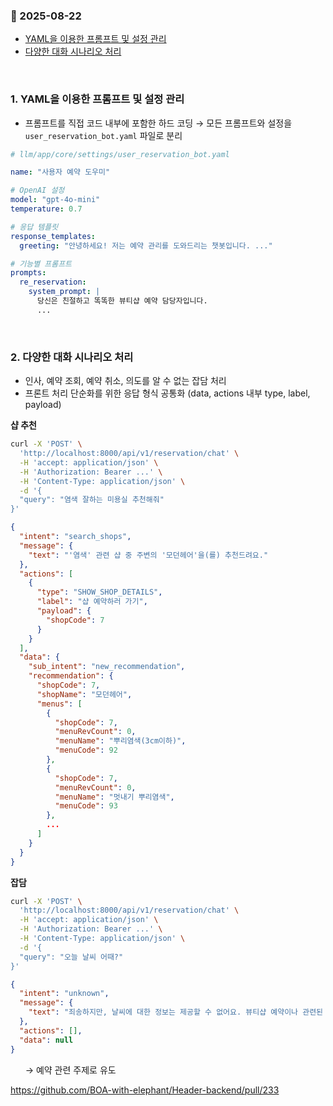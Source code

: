 ### :link: 2025-08-22
- [YAML을 이용한 프롬프트 및 설정 관리](#1-yaml을-이용한-프롬프트-및-설정-관리)
- [다양한 대화 시나리오 처리](#2-다양한-대화-시나리오-처리)
 
&nbsp; 
### 1. YAML을 이용한 프롬프트 및 설정 관리

- 프롬프트를 직접 코드 내부에 포함한 하드 코딩 → 모든 프롬프트와 설정을 `user_reservation_bot.yaml` 파일로 분리

```yaml
# llm/app/core/settings/user_reservation_bot.yaml

name: "사용자 예약 도우미"

# OpenAI 설정
model: "gpt-4o-mini"
temperature: 0.7

# 응답 템플릿
response_templates:
  greeting: "안녕하세요! 저는 예약 관리를 도와드리는 챗봇입니다. ..."

# 기능별 프롬프트
prompts:
  re_reservation:
    system_prompt: |
      당신은 친절하고 똑똑한 뷰티샵 예약 담당자입니다.
      ...
```
 
&emsp; 
&nbsp;
### 2. 다양한 대화 시나리오 처리

- 인사, 예약 조회, 예약 취소, 의도를 알 수 없는 잡담 처리
- 프론트 처리 단순화를 위한 응답 형식 공통화 (data, actions 내부 type, label, payload)

**샵 추천**
```zsh
curl -X 'POST' \
  'http://localhost:8000/api/v1/reservation/chat' \
  -H 'accept: application/json' \
  -H 'Authorization: Bearer ...' \
  -H 'Content-Type: application/json' \
  -d '{
  "query": "염색 잘하는 미용실 추천해줘"
}'
```
```json
{
  "intent": "search_shops",
  "message": {
    "text": "'염색' 관련 샵 중 주변의 '모던헤어'을(를) 추천드려요."
  },
  "actions": [
    {
      "type": "SHOW_SHOP_DETAILS",
      "label": "샵 예약하러 가기",
      "payload": {
        "shopCode": 7
      }
    }
  ],
  "data": {
    "sub_intent": "new_recommendation",
    "recommendation": {
      "shopCode": 7,
      "shopName": "모던헤어",
      "menus": [
        {
          "shopCode": 7,
          "menuRevCount": 0,
          "menuName": "뿌리염색(3cm이하)",
          "menuCode": 92
        },
        {
          "shopCode": 7,
          "menuRevCount": 0,
          "menuName": "멋내기 뿌리염색",
          "menuCode": 93
        },
        ...
      ]
    }
  }
}
```
**잡담**
```zsh
curl -X 'POST' \
  'http://localhost:8000/api/v1/reservation/chat' \
  -H 'accept: application/json' \
  -H 'Authorization: Bearer ...' \
  -H 'Content-Type: application/json' \
  -d '{
  "query": "오늘 날씨 어때?"
}'
```
```json
{
  "intent": "unknown",
  "message": {
    "text": "죄송하지만, 날씨에 대한 정보는 제공할 수 없어요. 뷰티샵 예약이나 관련된 정보에 대해 도움이 필요하시면 말씀해 주세요!"
  },
  "actions": [],
  "data": null
}
```
&nbsp; &nbsp; &nbsp;&nbsp;→ 예약 관련 주제로 유도

https://github.com/BOA-with-elephant/Header-backend/pull/233